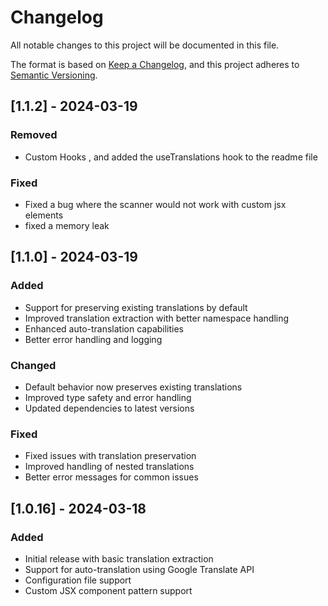 # Changelog

All notable changes to this project will be documented in this file.

The format is based on [Keep a Changelog](https://keepachangelog.com/en/1.0.0/),
and this project adheres to [Semantic Versioning](https://semver.org/spec/v2.0.0.html).

## [1.1.2] - 2024-03-19

### Removed

- Custom Hooks , and added the useTranslations hook to the readme file

### Fixed

- Fixed a bug where the scanner would not work with custom jsx elements
- fixed a memory leak

## [1.1.0] - 2024-03-19

### Added

- Support for preserving existing translations by default
- Improved translation extraction with better namespace handling
- Enhanced auto-translation capabilities
- Better error handling and logging

### Changed

- Default behavior now preserves existing translations
- Improved type safety and error handling
- Updated dependencies to latest versions

### Fixed

- Fixed issues with translation preservation
- Improved handling of nested translations
- Better error messages for common issues

## [1.0.16] - 2024-03-18

### Added

- Initial release with basic translation extraction
- Support for auto-translation using Google Translate API
- Configuration file support
- Custom JSX component pattern support
